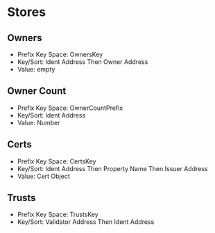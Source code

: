 # Stores 

## Owners 
- Prefix Key Space: OwnersKey 
- Key/Sort: Ident Address Then Owner Address
- Value: empty

## Owner Count
- Prefix Key Space: OwnerCountPrefix 
- Key/Sort: Ident Address
- Value: Number

## Certs 
- Prefix Key Space: CertsKey
- Key/Sort: Ident Address Then Property Name Then Issuer Address
- Value: Cert Object

## Trusts 
- Prefix Key Space: TrustsKey
- Key/Sort: Validator Address Then Ident Address
